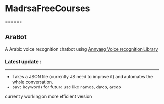 # MadrsaFreeCourses
======
##  AraBot
A Arabic voice recognition chatbot using [Annyang Voice recognition Library](https://www.talater.com/annyang/)

### Latest update :
------
- Takes a JSON file (currently JS need to improve it) and automates the whole conversation.
- save keywords for future use like names, dates, areas
 
currently working on more efficient version
